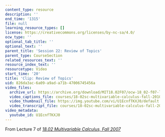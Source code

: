```yaml
---
content_type: resource
description: ''
end_time: '1315'
file: null
learning_resource_types: []
license: https://creativecommons.org/licenses/by-nc-sa/4.0/
ocw_type: ''
optional_tab_title: ''
optional_text: ''
parent_title: 'Session 22: Review of Topics'
parent_type: CourseSection
related_resources_text: ''
resource_index_text: ''
resourcetype: Video
start_time: '20'
title: 'Clip: Review of Topics'
uid: 826da3ac-6a09-a9ad-a71b-47006745456a
video_files:
  archive_url: https://archive.org/download/MIT18.02F07/ocw-18_02-f07-lec07_300k.mp4
  video_captions_file: courses/18-02sc-multivariable-calculus-fall-2010/U1EcnfTKXJ0_captions.vtt
  video_thumbnail_file: https://img.youtube.com/vi/U1EcnfTKXJ0/default.jpg
  video_transcript_file: courses/18-02sc-multivariable-calculus-fall-2010/U1EcnfTKXJ0_transcript.pdf
video_metadata:
  youtube_id: U1EcnfTKXJ0
---
```


From Lecture 7 of [_18.02 Multivariable Calculus, Fall 2007_](/courses/18-02-multivariable-calculus-fall-2007/video_galleries/video-lectures)

